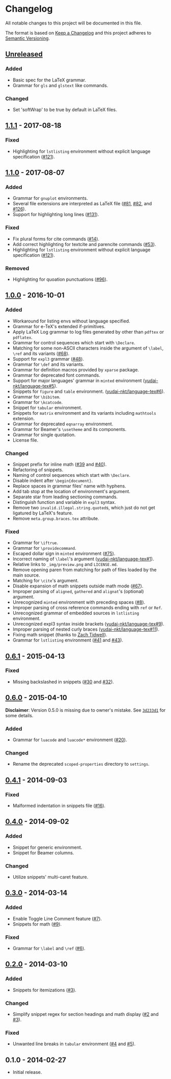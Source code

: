 # Changelog
All notable changes to this project will be documented in this file.

The format is based on [Keep a Changelog](http://keepachangelog.com/en/1.0.0/)
and this project adheres to [Semantic Versioning](http://semver.org/spec/v2.0.0.html).

## [Unreleased]
<!--
For contributors: please write down the summary of your change in this Unreleased section
based on http://keepachangelog.com/en/1.0.0/
-->

### Added
- Basic spec for the LaTeX grammar.
- Grammar for `gls` and `glstext` like commands.

### Changed
- Set 'softWrap' to be true by default in LaTeX files.

## [1.1.1] - 2017-08-18
### Fixed
- Highlighting for `lstlisting` environment without explicit language specification ([#121](https://github.com/area/language-latex/pull/121)).

## [1.1.0] - 2017-08-07
### Added
- Grammar for `gnuplot` environments.
- Several file extensions are interpreted as LaTeX file ([#81](https://github.com/area/language-latex/pull/81), [#82](https://github.com/area/language-latex/pull/82), and
[#126](https://github.com/area/language-latex/pull/126)).
- Support for highlighting long lines ([#131](https://github.com/area/language-latex/pull/131)).

### Fixed
- Fix plural forms for cite commands ([#14](https://github.com/area/language-latex/issues/14)).
- Add correct highlighting for textcite and parencite commands ([#53](https://github.com/area/language-latex/pull/53)).
- Highlighting for `lstlisting` environment without explicit language specification ([#121](https://github.com/area/language-latex/pull/121)).

### Removed
- Highlighting for quoation punctuations ([#96](https://github.com/area/language-latex/pull/96)).

## [1.0.0] - 2016-10-01
### Added
- Workaround for listing envs without language specified.
- Grammar for e-TeX's extended if-primitives.
- Apply LaTeX Log grammar to log files generated by other than `pdftex` or `pdflatex`.
- Grammar for control sequences which start with `\Declare`.
- Matching for some non-ASCII characters inside the argument of `\label`, `\ref` and its variants ([#68](https://github.com/area/language-latex/issues/68)).
- Support for `expl3` grammar ([#48](https://github.com/area/language-latex/issues/48)).
- Grammar for `\def` and its variants.
- Grammar for definition macros provided by `xparse` package.
- Grammar for deprecated font commands.
- Support for major languages' grammar in `minted` environment ([yudai-nkt/language-tex#5](https://github.com/yudai-nkt/language-tex/pull/5)).
- Snippets for `figure` and `table` environment. ([yudai-nkt/language-tex#6](https://github.com/yudai-nkt/language-tex/pull/6)).
- Grammar for `\bibitem`.
- Grammar for `\kcatcode`.
- Snippet for `tabular` environment.
- Snippets for `matrix` environment and its variants including `mathtools` extension.
- Grammar for deprecated `eqnarray` environment.
- Grammar for Beamer's `\usetheme` and its components.
- Grammar for single quotation.
- License file.

### Changed
- Snippet prefix for inline math ([#39](https://github.com/area/language-latex/issues/39) and [#40](https://github.com/area/language-latex/pull/40)).
- Refactoring of snippets.
- Naming of control sequences which start with `\Declare`.
- Disable indent after `\begin{document}`.
- Replace spaces in grammar files' name with hyphens.
- Add tab stop at the location of environment's argument.
- Separate star from leading sectioning commands.
- Distinguish function and variable in `expl3` syntax.
- Remove two `invalid.illegal.string.quoted`s, which just do not get ligatured by LaTeX's feature.
- Remove `meta.group.braces.tex` attribute.

### Fixed
- Grammar for `\iftrue`.
- Grammar for `\providecommand`.
- Escaped dollar sign in `minted` environment ([#75](https://github.com/area/language-latex/issues/75)).
- Incorrect naming of `\label`'s argument ([yudai-nkt/language-tex#1](https://github.com/yudai-nkt/language-tex/pull/1)).
- Relative links to `_img/preview.png` and `LICENSE.md`.
- Remove opening paren from matching for path of files loaded by the main source.
- Matching for `\cite`'s argument.
- Disable expansion of math snippets outside math mode ([#67](https://github.com/area/language-latex/issues/67)).
- Improper parsing of `aligned`, `gathered` and `alignat`'s (optional) argument.
- Unrecognized `minted` environment with preceding spaces ([#8](https://github.com/yudai-nkt/language-tex/pull/8)).
- Improper parsing of cross reference commands ending with `ref` or `Ref`.
- Unrecognized grammar of embedded sources in `lstlisting` environment.
- Unrecognized expl3 syntax inside brackets ([yudai-nkt/language-tex#9](https://github.com/yudai-nkt/language-tex/issues/9)).
- Improper parsing of nested curly braces ([yudai-nkt/language-tex#11](https://github.com/yudai-nkt/language-tex/issues/11)).
- Fixing math snippet (thanks to [Zach Tidwell](https://github.com/hzach)).
- Grammar for `lstlisting` environment ([#41](https://github.com/area/language-latex/issues/41) and [#43](https://github.com/area/language-latex/pull/43)).

## [0.6.1] - 2015-04-13
### Fixed
- Missing backslashed in snippets ([#30](https://github.com/area/language-latex/issues/30) and [#32](https://github.com/area/language-latex/pull/32)).

## [0.6.0] - 2015-04-10
__Disclaimer__: Version 0.5.0 is missing due to owner's mistake. See [`3d233d1`](https://github.com/area/language-latex/commit/3d233d1adf72d693cece41ccb55b83e983d8308c) for some details.

### Added
- Grammar for `luacode` and `luacode*` environment ([#20](https://github.com/area/language-latex/pull/20)).

### Changed
- Rename the deprecated `scoped-properties` directory to `settings`.

## [0.4.1] - 2014-09-03
### Fixed
- Malformed indentation in snippets file ([#16](https://github.com/area/language-latex/issues/16)).

## [0.4.0] - 2014-09-02
### Added
- Snippet for generic environment.
- Snippet for Beamer columns.

### Changed
- Utilize snippets' multi-caret feature.

## [0.3.0] - 2014-03-14
### Added
- Enable Toggle Line Comment feature ([#7](https://github.com/area/language-latex/issues/7)).
- Snippets for math ([#9](https://github.com/area/language-latex/pull/9)).

### Fixed
- Grammar for `\label` and `\ref` ([#6](https://github.com/area/language-latex/issues/6)).

## [0.2.0] - 2014-03-10
### Added
- Snippets for itemizations ([#3](https://github.com/area/language-latex/pull/3)).

### Changed
- Simplify snippet regex for section headings and math display ([#2](https://github.com/area/language-latex/pull/2) and [#3](https://github.com/area/language-latex/pull/3)).

### Fixed
- Unwanted line breaks in `tabular` environment ([#4](https://github.com/area/language-latex/issues/4) and [#5](https://github.com/area/language-latex/pull/5)).

## 0.1.0 - 2014-02-27
- Initial release.

[Unreleased]: https://github.com/area/language-latex/compare/v1.1.1...HEAD
[1.1.1]: https://github.com/area/language-latex/compare/v1.1.0...v1.1.1
[1.1.0]: https://github.com/area/language-latex/compare/v0.1.0...v1.1.0
[1.0.0]: https://github.com/area/language-latex/compare/v0.6.1...v1.0.0
[0.6.1]: https://github.com/area/language-latex/compare/v0.6.0...v0.6.1
[0.6.0]: https://github.com/area/language-latex/compare/v0.4.1...v0.6.0
[0.4.1]: https://github.com/area/language-latex/compare/v0.4.0...v0.4.1
[0.4.0]: https://github.com/area/language-latex/compare/v0.3.0...v0.4.0
[0.3.0]: https://github.com/area/language-latex/compare/v0.2.0...v0.3.0
[0.2.0]: https://github.com/area/language-latex/compare/v0.1.0...v0.2.0
